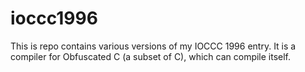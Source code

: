 # ioccc1996

This is repo contains various versions of my IOCCC 1996 entry.
It is a compiler for Obfuscated C (a subset of C), which can compile itself.
